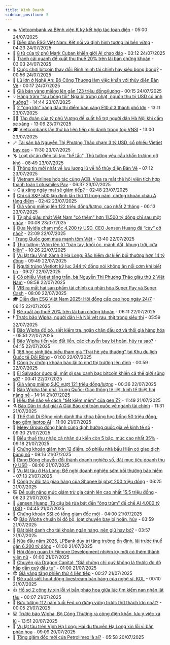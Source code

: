 ```yaml
---
title: Kinh Doanh
sidebar_position: 5
---
```


<!-- dantri-kinh-doanh:START -->
- 🏊 [Vietcombank và Bệnh viện K ký kết hợp tác toàn diện](https://dantri.com.vn/kinh-doanh/vietcombank-va-benh-vien-k-ky-ket-hop-tac-toan-dien-20250724113334960.htm) - 05:00 24/07/2025
- 🦆 [Diễn đàn ESG Việt Nam: Kết nối và định hình tương lai bền vững](https://dantri.com.vn/kinh-doanh/dien-dan-esg-viet-nam-ket-noi-va-dinh-hinh-tuong-lai-ben-vung-20250724081136041.htm) - 04:23 24/07/2025
- 🦄 [8 từ của tỷ phú Mark Cuban khiến giới AI chao đảo](https://dantri.com.vn/kinh-doanh/8-tu-cua-ty-phu-mark-cuban-khien-gioi-ai-chao-dao-20250723215606456.htm) - 03:12 24/07/2025
- 🌝 [Tranh cãi quanh đề xuất thu thuế 20% trên lãi bán chứng khoán](https://dantri.com.vn/kinh-doanh/tranh-cai-quanh-de-xuat-thu-thue-20-tren-lai-ban-chung-khoan-20250724065010070.htm) - 03:03 24/07/2025
- 💃 [Cuộc chơi bitcoin thay đổi: Bình minh tài chính hay siêu bong bóng?](https://dantri.com.vn/kinh-doanh/cuoc-choi-bitcoin-thay-doi-binh-minh-tai-chinh-hay-sieu-bong-bong-20250723231034284.htm) - 00:56 24/07/2025
- 🦏 [Lũ lớn ở Nghệ An: Bộ Công Thương làm việc khẩn với thủy điện Bản Vẽ](https://dantri.com.vn/kinh-doanh/lu-lon-o-nghe-an-bo-cong-thuong-lam-viec-khan-voi-thuy-dien-ban-ve-20250724012407854.htm) - 00:17 24/07/2025
- 🦩 [Giá bán vàng miếng lên gần 123 triệu đồng/lượng](https://dantri.com.vn/kinh-doanh/gia-ban-vang-mieng-len-gan-123-trieu-dongluong-20250724004128647.htm) - 00:15 24/07/2025
- 💡 [Hàng trăm &quot;tàu bóng tối&quot; Nga bị trừng phạt, nguồn thu tỷ USD có ảnh hưởng?](https://dantri.com.vn/kinh-doanh/hang-tram-tau-bong-toi-nga-bi-trung-phat-nguon-thu-ty-usd-co-anh-huong-20250723200751453.htm) - 14:44 23/07/2025
- 🌊 [2 &quot;ông lớn&quot; xăng dầu thí điểm bán xăng E10 ở 3 thành phố lớn](https://dantri.com.vn/kinh-doanh/2-ong-lon-xang-dau-thi-diem-ban-xang-e10-o-3-thanh-pho-lon-20250723193036272.htm) - 13:11 23/07/2025
- 🧑‍💻 [Tập đoàn của tỷ phú Vượng đề xuất hỗ trợ người dân Hà Nội khi cấm xe xăng](https://dantri.com.vn/kinh-doanh/tap-doan-cua-ty-phu-vuong-de-xuat-ho-tro-nguoi-dan-ha-noi-khi-cam-xe-xang-20250723162301615.htm) - 13:06 23/07/2025
- 🎓 [Vietcombank lần thứ ba liên tiếp ghi danh trong top VNSI](https://dantri.com.vn/kinh-doanh/vietcombank-lan-thu-ba-lien-tiep-ghi-danh-trong-top-vnsi-20250723193057651.htm) - 13:00 23/07/2025
- 🪄 [Tài sản bà Nguyễn Thị Phương Thảo chạm 3 tỷ USD, cổ phiếu Vietjet bay cao](https://dantri.com.vn/kinh-doanh/tai-san-ba-nguyen-thi-phuong-thao-cham-3-ty-usd-co-phieu-vietjet-bay-cao-20250723160028014.htm) - 11:30 23/07/2025
- 🪜 [Loạt dự án điện tái tạo &quot;bế tắc&quot;, Thủ tướng yêu cầu khẩn trương gỡ khó](https://dantri.com.vn/kinh-doanh/loat-du-an-dien-tai-tao-be-tac-thu-tuong-yeu-cau-khan-truong-go-kho-20250723144949704.htm) - 08:49 23/07/2025
- 🦄 [Thông tin mới nhất về lưu lượng lũ về hồ thủy điện Bản Vẽ](https://dantri.com.vn/kinh-doanh/thong-tin-moi-nhat-ve-luu-luong-lu-ve-ho-thuy-dien-ban-ve-20250723115210202.htm) - 07:12 23/07/2025
- 💯 [Vietnam Airlines hợp tác cùng ACB, Visa ra mắt thẻ hội viên tích hợp thanh toán Lotusmiles Pay](https://dantri.com.vn/kinh-doanh/vietnam-airlines-hop-tac-cung-acb-visa-ra-mat-the-hoi-vien-tich-hop-thanh-toan-lotusmiles-pay-20250723122814161.htm) - 06:37 23/07/2025
- 💡 [Giá xăng ngày mai sẽ giảm tiếp?](https://dantri.com.vn/kinh-doanh/gia-xang-ngay-mai-se-giam-tiep-20250722233435406.htm) - 02:48 23/07/2025
- 🧰 [Chỉ số S&amp;P 500 lập đỉnh lần thứ 11 trong năm, chứng khoán châu Á tăng điểm](https://dantri.com.vn/kinh-doanh/chi-so-sp-500-lap-dinh-lan-thu-11-trong-nam-chung-khoan-chau-a-tang-diem-20250723073422948.htm) - 02:42 23/07/2025
- 🎊 [Giá vàng miếng lên 122 triệu đồng/lượng, cao nhất 2 tháng](https://dantri.com.vn/kinh-doanh/gia-vang-mieng-len-122-trieu-dongluong-cao-nhat-2-thang-20250723015454268.htm) - 00:13 23/07/2025
- 🔭 [Tỷ phú giàu nhất Việt Nam &quot;có thêm&quot; hơn 11.500 tỷ đồng chỉ sau một ngày](https://dantri.com.vn/kinh-doanh/ty-phu-giau-nhat-viet-nam-co-them-hon-11500-ty-dong-chi-sau-mot-ngay-20250723065259842.htm) - 00:08 23/07/2025
- 💼 [Đưa Nvidia chạm mốc 4.200 tỷ USD, CEO Jensen Huang đã “cày” cỡ nào?](https://dantri.com.vn/kinh-doanh/dua-nvidia-cham-moc-4200-ty-usd-ceo-jensen-huang-da-cay-co-nao-20250722203645750.htm) - 22:09 22/07/2025
- 🕯 [Trung Quốc gom mua mạnh tôm Việt](https://dantri.com.vn/kinh-doanh/trung-quoc-gom-mua-manh-tom-viet-20250722184537115.htm) - 13:40 22/07/2025
- 🫣 [Thủ tướng: Vươn lên từ &quot;bàn tay, khối óc, mảnh đất, khung trời, cửa biển&quot;](https://dantri.com.vn/kinh-doanh/thu-tuong-vuon-len-tu-ban-tay-khoi-oc-manh-dat-khung-troi-cua-bien-20250722165737039.htm) - 10:26 22/07/2025
- 🤠 [Vụ lật tàu Vịnh Xanh ở Hạ Long: Bảo hiểm dự kiến bồi thường hơn 14 tỷ đồng](https://dantri.com.vn/kinh-doanh/vu-lat-tau-vinh-xanh-o-ha-long-bao-hiem-du-kien-boi-thuong-hon-14-ty-dong-20250722163349760.htm) - 09:49 22/07/2025
- 🌈 [Người trúng Vietlott kỷ lục 344 tỷ đồng nói không ăn nổi cơm khi biết tin](https://dantri.com.vn/kinh-doanh/nguoi-trung-vietlott-ky-luc-344-ty-dong-noi-khong-an-noi-com-khi-biet-tin-20250722161726544.htm) - 09:27 22/07/2025
- 🦅 [Cổ phiếu Vietjet tăng trần, bà Nguyễn Thị Phương Thảo giàu thứ 2 Việt Nam](https://dantri.com.vn/kinh-doanh/co-phieu-vietjet-tang-tran-ba-nguyen-thi-phuong-thao-giau-thu-2-viet-nam-20250722155006900.htm) - 08:58 22/07/2025
- 🌁 [VIB ra mắt hai sản phẩm tài chính cá nhân hóa Super Pay và Super Cash](https://dantri.com.vn/kinh-doanh/vib-ra-mat-hai-san-pham-tai-chinh-ca-nhan-hoa-super-pay-va-super-cash-20250722134707924.htm) - 08:00 22/07/2025
- 🎓 [Diễn đàn ESG Việt Nam 2025: Hội đồng cấp cao họp ngày 24/7](https://dantri.com.vn/kinh-doanh/dien-dan-esg-viet-nam-2025-hoi-dong-cap-cao-hop-ngay-247-20250721204119000.htm) - 06:15 22/07/2025
- 📝 [Đề xuất áp thuế 20% trên lãi bán chứng khoán](https://dantri.com.vn/kinh-doanh/de-xuat-ap-thue-20-tren-lai-ban-chung-khoan-20250722115252548.htm) - 06:11 22/07/2025
- 🕴 [Trước bão Wipha, người dân Hà Nội vét rau, thịt trong siêu thị](https://dantri.com.vn/kinh-doanh/truoc-bao-wipha-nguoi-dan-ha-noi-vet-rau-thit-trong-sieu-thi-20250722114540663.htm) - 05:59 22/07/2025
- 🧰 [Bão Wipha đổ bộ, siết kiểm tra, ngăn chặn đầu cơ và thổi giá hàng hóa](https://dantri.com.vn/kinh-doanh/bao-wipha-do-bo-siet-kiem-tra-ngan-chan-dau-co-va-thoi-gia-hang-hoa-20250722123331852.htm) - 05:51 22/07/2025
- 🤖 [Bão Wipha tiến vào đất liền, các chuyến bay bị hoãn, hủy ra sao?](https://dantri.com.vn/kinh-doanh/bao-wipha-tien-vao-dat-lien-cac-chuyen-bay-bi-hoan-huy-ra-sao-20250722010533610.htm) - 04:15 22/07/2025
- 🤠 [168 học sinh tiêu biểu tham gia “Trại hè yêu thương” tại Khu du lịch Quốc tế Đồi Rồng](https://dantri.com.vn/kinh-doanh/168-hoc-sinh-tieu-bieu-tham-gia-trai-he-yeu-thuong-tai-khu-du-lich-quoc-te-doi-rong-20250721174217534.htm) - 01:00 22/07/2025
- 🌮 [Công ty chứng khoán báo lãi to nhờ thị trường lên đỉnh](https://dantri.com.vn/kinh-doanh/cong-ty-chung-khoan-bao-lai-to-nho-thi-truong-len-dinh-20250721111928158.htm) - 00:59 22/07/2025
- 🦄 [El Salvador được gì, mất gì sau canh bạc bitcoin khiến cả thế giới sững sờ?](https://dantri.com.vn/kinh-doanh/el-salvador-duoc-gi-mat-gi-sau-canh-bac-bitcoin-khien-ca-the-gioi-sung-so-20250722020317054.htm) - 00:41 22/07/2025
- 👺 [Giá vàng miếng SJC vượt 121 triệu đồng/lượng](https://dantri.com.vn/kinh-doanh/gia-vang-mieng-sjc-vuot-121-trieu-dongluong-20250721235926645.htm) - 00:36 22/07/2025
- 🤗 [Bão Wipha tàn phá Trung Quốc: Giao thông tê liệt, kinh tế thiệt hại nặng nề](https://dantri.com.vn/kinh-doanh/bao-wipha-tan-pha-trung-quoc-giao-thong-te-liet-kinh-te-thiet-hai-nang-ne-20250721194444163.htm) - 14:14 21/07/2025
- 💪 [Hiểu thế nào về cách &quot;tiết kiệm mềm&quot; của gen Z?](https://dantri.com.vn/kinh-doanh/hieu-the-nao-ve-cach-tiet-kiem-mem-cua-gen-z-20250714084708762.htm) - 11:49 21/07/2025
- ⚗️ [Báo Dân trí đạt giải A Giải Báo chí toàn quốc về ngành tài chính](https://dantri.com.vn/kinh-doanh/bao-dan-tri-dat-giai-a-giai-bao-chi-toan-quoc-ve-nganh-tai-chinh-20250721180302536.htm) - 11:31 21/07/2025
- 🧠 [Thế Giới Di Động vinh danh thủ khoa bằng học bổng 50 triệu đồng, bao gồm laptop AI](https://dantri.com.vn/kinh-doanh/the-gioi-di-dong-vinh-danh-thu-khoa-bang-hoc-bong-50-trieu-dong-bao-gom-laptop-ai-20250721165821766.htm) - 11:00 21/07/2025
- 🗽 [Meey Group đồng hành cùng định hướng quốc gia về kinh tế số](https://dantri.com.vn/kinh-doanh/meey-group-dong-hanh-cung-dinh-huong-quoc-gia-ve-kinh-te-so-20250721154331741.htm) - 09:30 21/07/2025
- 🫣 [Biểu thuế thu nhập cá nhân dự kiến còn 5 bậc, mức cao nhất 35%](https://dantri.com.vn/kinh-doanh/bieu-thue-thu-nhap-ca-nhan-du-kien-con-5-bac-muc-cao-nhat-35-20250721145803787.htm) - 09:18 21/07/2025
- 🫣 [Chứng khoán giảm hơn 12 điểm, cổ phiếu nhà bầu Hiển có giao dịch bùng nổ](https://dantri.com.vn/kinh-doanh/chung-khoan-giam-hon-12-diem-co-phieu-nha-bau-hien-co-giao-dich-bung-no-20250721160934536.htm) - 09:16 21/07/2025
- 🫣 [Rạng Đông chuyển đổi thành doanh nghiệp số, đặt mục tiêu doanh thu tỷ USD](https://dantri.com.vn/kinh-doanh/rang-dong-chuyen-doi-thanh-doanh-nghiep-so-dat-muc-tieu-doanh-thu-ty-usd-20250721140913355.htm) - 08:00 21/07/2025
- 💂 [Vụ lật tàu ở Hạ Long: Đề nghị doanh nghiệp sớm bồi thường bảo hiểm](https://dantri.com.vn/kinh-doanh/vu-lat-tau-o-ha-long-de-nghi-doanh-nghiep-som-boi-thuong-bao-hiem-20250721133324374.htm) - 07:13 21/07/2025
- 💫 [Công ty đối tác giao hàng của Shopee bị phạt 200 triệu đồng](https://dantri.com.vn/kinh-doanh/cong-ty-doi-tac-giao-hang-cua-shopee-bi-phat-200-trieu-dong-20250721123337275.htm) - 06:25 21/07/2025
- 😺 [Đề xuất nâng mức giảm trừ gia cảnh lên cao nhất 15,5 triệu đồng](https://dantri.com.vn/kinh-doanh/de-xuat-nang-muc-giam-tru-gia-canh-len-cao-nhat-155-trieu-dong-20250721132040439.htm) - 06:23 21/07/2025
- 🦆 [Jensen Huang: Từ cậu bé rửa bát đến “ông trùm” đế chế AI 4.000 tỷ USD](https://dantri.com.vn/kinh-doanh/jensen-huang-tu-cau-be-rua-bat-den-ong-trum-de-che-ai-4000-ty-usd-20250720155038428.htm) - 04:45 21/07/2025
- 👀 [Chứng khoán SSI có tổng giám đốc mới](https://dantri.com.vn/kinh-doanh/chung-khoan-ssi-co-tong-giam-doc-moi-20250721104038490.htm) - 04:00 21/07/2025
- 🐵 [Bão Wipha chuẩn bị đổ bộ, loạt chuyến bay bị hoãn, hủy](https://dantri.com.vn/kinh-doanh/bao-wipha-chuan-bi-do-bo-loat-chuyen-bay-bi-hoan-huy-20250721105607532.htm) - 03:59 21/07/2025
- 🤖 [Đặt biệt danh cho tài khoản ngân hàng, nên giữ hay bỏ?](https://dantri.com.vn/kinh-doanh/dat-biet-danh-cho-tai-khoan-ngan-hang-nen-giu-hay-bo-20250721072640479.htm) - 03:57 21/07/2025
- 💂 [Nửa đầu năm 2025, LPBank duy trì tăng trưởng ổn định, lãi trước thuế gần 6.200 tỷ đồng](https://dantri.com.vn/kinh-doanh/nua-dau-nam-2025-lpbank-duy-tri-tang-truong-on-dinh-lai-truoc-thue-gan-6200-ty-dong-20250720184216414.htm) - 01:00 21/07/2025
- 🦆 [Hội đồng quản trị Filmore Development nhiệm kỳ mới có thêm thành viên nữ](https://dantri.com.vn/kinh-doanh/hoi-dong-quan-tri-filmore-development-nhiem-ky-moi-co-them-thanh-vien-nu-20250720090806175.htm) - 01:00 21/07/2025
- 🦅 [Chuyên gia Dragon Capital: “Giá chứng chỉ quỹ không là thước đo độ hấp dẫn quỹ đầu tư”](https://dantri.com.vn/kinh-doanh/chuyen-gia-dragon-capital-gia-chung-chi-quy-khong-la-thuoc-do-do-hap-dan-quy-dau-tu-20250718165858921.htm) - 01:00 21/07/2025
- 😎 [Giá vàng tăng phiên thứ 4 liên tiếp](https://dantri.com.vn/kinh-doanh/gia-vang-tang-phien-thu-4-lien-tiep-20250721063506042.htm) - 00:27 21/07/2025
- 🐎 [Đề xuất siết hoạt động livestream bán hàng của nghệ sĩ, KOL](https://dantri.com.vn/kinh-doanh/de-xuat-siet-hoat-dong-livestream-ban-hang-cua-nghe-si-kol-20250719160736438.htm) - 00:10 21/07/2025
- 👍 [Hồ sơ 2 công ty xin lỗi vì bắn pháo hoa giữa lúc tìm kiếm nạn nhân lật tàu](https://dantri.com.vn/kinh-doanh/ho-so-2-cong-ty-xin-loi-vi-ban-phao-hoa-giua-luc-tim-kiem-nan-nhan-lat-tau-20250720221247754.htm) - 00:07 21/07/2025
- 🦒 [Bức tường 112 năm tuổi Fed có đứng vững trước thử thách lớn nhất?](https://dantri.com.vn/kinh-doanh/buc-tuong-112-nam-tuoi-fed-co-dung-vung-truoc-thu-thach-lon-nhat-20250720165425184.htm) - 00:05 21/07/2025
- 💻 [Trước bão Wipha, Bộ Công Thương ra công điện khẩn, lưu ý việc xả lũ](https://dantri.com.vn/kinh-doanh/truoc-bao-wipha-bo-cong-thuong-ra-cong-dien-khan-luu-y-viec-xa-lu-20250720193156672.htm) - 13:51 20/07/2025
- 👺 [Vụ lật tàu trên Vịnh Hạ Long: Hai du thuyền Hạ Long xin lỗi vì bắn pháo hoa](https://dantri.com.vn/kinh-doanh/vu-lat-tau-tren-vinh-ha-long-hai-du-thuyen-ha-long-xin-loi-vi-ban-phao-hoa-20250720144858473.htm) - 09:09 20/07/2025
- 🧐 [Tổng giám đốc mới của Petrolimex là ai?](https://dantri.com.vn/kinh-doanh/tong-giam-doc-moi-cua-petrolimex-la-ai-20250720002809873.htm) - 05:58 20/07/2025<!-- dantri-kinh-doanh:END -->
